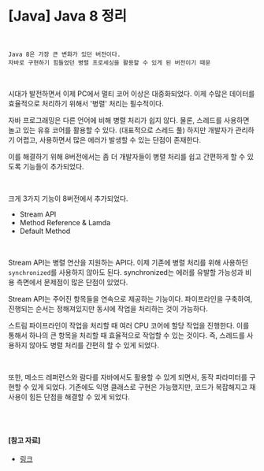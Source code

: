 # [Java] Java 8 정리

<br>

```
Java 8은 가장 큰 변화가 있던 버전이다.
자바로 구현하기 힘들었던 병렬 프로세싱을 활용할 수 있게 된 버전이기 때문
```

<br>

시대가 발전하면서 이제 PC에서 멀티 코어 이상은 대중화되었다. 이제 수많은 데이터를 효율적으로 처리하기 위해서 '병렬' 처리는 필수적이다.

자바 프로그래밍은 다른 언어에 비해 병렬 처리가 쉽지 않다. 물론, 스레드를 사용하면 놀고 있는 유휴 코어를 활용할 수 있다. (대표적으로 스레드 풀) 하지만 개발자가 관리하기 어렵고, 사용하면서 많은 에러가 발생할 수 있는 단점이 존재한다.

이를 해결하기 위해 8버전에서는 좀 더 개발자들이 병렬 처리를 쉽고 간편하게 할 수 있도록 기능들이 추가되었다.

<br>

크게 3가지 기능이 8버전에서 추가되었다.

- Stream API
- Method Reference & Lamda
- Default Method

<br>

Stream API는 병렬 연산을 지원하는 API다. 이제 기존에 병렬 처리를 위해 사용하던 `synchronized`를 사용하지 않아도 된다. synchronized는 에러를 유발할 가능성과 비용 측면에서 문제점이 많은 단점이 있었다.

Stream API는 주어진 항목들을 연속으로 제공하는 기능이다. 파이프라인을 구축하여, 진행되는 순서는 정해져있지만 동시에 작업을 처리하는 것이 가능하다. 

스트림 파이프라인이 작업을 처리할 때 여러 CPU 코어에 할당 작업을 진행한다. 이를 통해서 하나의 큰 항목을 처리할 때 효율적으로 작업할 수 있는 것이다. 즉, 스레드를 사용하지 않아도 병렬 처리를 간편히 할 수 있게 되었다.

<br>

또한, 메소드 레퍼런스와 람다를 자바에서도 활용할 수 있게 되면서, 동작 파라미터를 구현할 수 있게 되었다. 기존에도 익명 클래스로 구현은 가능했지만, 코드가 복잡해지고 재사용이 힘든 단점을 해결할 수 있게 되었다.



<br>

<br>

#### [참고 자료]

- [링크](http://friday.fun25.co.kr/blog/?p=266)